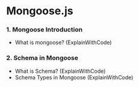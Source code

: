 # Mongoose.js
### 1. Mongoose Introduction
- What is mongoose? (ExplainWithCode)
### 2. Schema in Mongoose
- What is Schema? (ExplainWithCode)
- Schema Types in Mongoose (ExplainWithCode)
  
